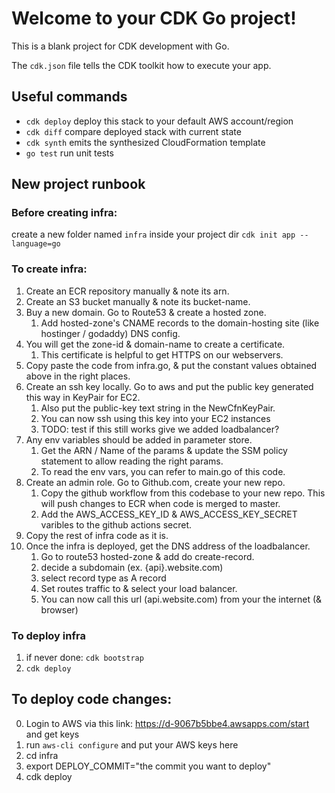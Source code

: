 # Welcome to your CDK Go project!

This is a blank project for CDK development with Go.

The `cdk.json` file tells the CDK toolkit how to execute your app.

## Useful commands

 * `cdk deploy`      deploy this stack to your default AWS account/region
 * `cdk diff`        compare deployed stack with current state
 * `cdk synth`       emits the synthesized CloudFormation template
 * `go test`         run unit tests

## New project runbook
### Before creating infra: 
create a new folder named `infra` inside your project dir
`cdk init app --language=go`

### To create infra:
1. Create an ECR repository manually & note its arn.
2. Create an S3 bucket manually & note its bucket-name.
3. Buy a new domain. Go to Route53 & create a hosted zone. 
   1. Add hosted-zone's CNAME records to the domain-hosting site (like hostinger / godaddy) DNS config.
4. You will get the zone-id & domain-name to create a certificate.
   1. This certificate is helpful to get HTTPS on our webservers.
5. Copy paste the code from infra.go, & put the constant values obtained above in the right places.
6. Create an ssh key locally. Go to aws and put the public key generated this way in KeyPair for EC2. 
   1. Also put the public-key text string in the NewCfnKeyPair. 
   2. You can now ssh using this key into your EC2 instances
   3. TODO: test if this still works give we added loadbalancer?
7. Any env variables should be added in parameter store. 
   1. Get the ARN / Name of the params & update the SSM policy statement to allow reading the right params.
   2. To read the env vars, you can refer to main.go of this code.
8. Create an admin role. Go to Github.com, create your new repo.
   1. Copy the github workflow from this codebase to your new repo. This will push changes to ECR when code is merged to master.
   2. Add the AWS_ACCESS_KEY_ID & AWS_ACCESS_KEY_SECRET varibles to the github actions secret.
9. Copy the rest of infra code as it is.
10. Once the infra is deployed, get the DNS address of the loadbalancer.
    1. Go to route53 hosted-zone & add do create-record. 
    2. decide a subdomain (ex. {api}.website.com) 
    3. select record type as A record
    4. Set routes traffic to & select your load balancer.
    5. You can now call this url (api.website.com) from your the internet (& browser) 

### To deploy infra
1. if never done: `cdk bootstrap`
2. `cdk deploy`

## To deploy code changes:
0. Login to AWS via this link: https://d-9067b5bbe4.awsapps.com/start and get keys
0. run `aws-cli configure` and put your AWS keys here
1. cd infra
2. export DEPLOY_COMMIT="the commit you want to deploy"
3. cdk deploy